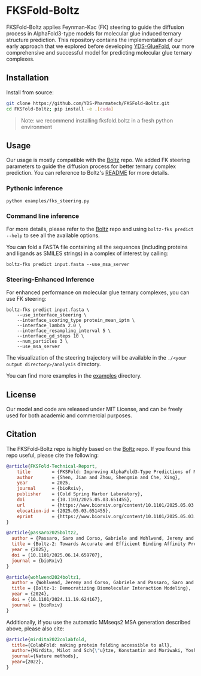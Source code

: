 # FKSFold-Boltz

FKSFold-Boltz applies Feynman-Kac (FK) steering to guide the diffusion process in AlphaFold3-type models for molecular glue induced ternary structure prediction. This repository contains the implementation of our early approach that we explored before developing [YDS-GlueFold](https://www.biorxiv.org/content/10.1101/2024.12.23.630090v3), our more comprehensive and successful model for predicting molecular glue ternary complexes.


## Installation

Install from source:

```bash
git clone https://github.com/YDS-Pharmatech/FKSFold-Boltz.git
cd FKSFold-Boltz; pip install -e .[cuda]
```

> Note: we recommend installing fksfold.boltz in a fresh python environment

## Usage

Our usage is mostly compatible with the [Boltz](https://github.com/jwohlwend/boltz) repo. We added FK steering parameters to guide the diffusion process for better ternary complex prediction. You can reference to Boltz's [README](https://github.com/jwohlwend/boltz/blob/main/README.md) for more details.

### Pythonic inference

```shell
python examples/fks_steering.py
```

### Command line inference

For more details, please refer to the [Boltz](https://github.com/jwohlwend/boltz/blob/main/README.md) repo and using `boltz-fks predict --help` to see all the available options.

You can fold a FASTA file containing all the sequences (including proteins and ligands as SMILES strings) in a complex of interest by calling:

```shell
boltz-fks predict input.fasta --use_msa_server
```

### Steering-Enhanced Inference

For enhanced performance on molecular glue ternary complexes, you can use FK steering:

```shell
boltz-fks predict input.fasta \
    --use_interface_steering \
    --interface_scoring_type protein_mean_iptm \
    --interface_lambda 2.0 \
    --interface_resampling_interval 5 \
    --interface_gd_steps 10 \
    --num_particles 3 \
    --use_msa_server
```

The visualization of the steering trajectory will be available in the `./<your output directory>/analysis` directory.

You can find more examples in the [examples](./examples) directory.


## License

Our model and code are released under MIT License, and can be freely used for both academic and commercial purposes.

## Citation

The FKSFold-Boltz repo is highly based on the [Boltz](https://github.com/jwohlwend/boltz) repo. If you found this repo useful, please cite the following:

```bibtex
@article{FKSFold-Technical-Report,
	title        = {FKSFold: Improving AlphaFold3-Type Predictions of Molecular Glue-Induced Ternary Complexes with Feynman-Kac-Steered Diffusion},
	author       = {Shen, Jian and Zhou, Shengmin and Che, Xing},
	year         = 2025,
	journal      = {bioRxiv},
	publisher    = {Cold Spring Harbor Laboratory},
	doi          = {10.1101/2025.05.03.651455},
	url          = {https://www.biorxiv.org/content/10.1101/2025.05.03.651455v1},
	elocation-id = {2025.05.03.651455},
	eprint       = {https://www.biorxiv.org/content/10.1101/2025.05.03.651455v1.full.pdf}
}

@article{passaro2025boltz2,
  author = {Passaro, Saro and Corso, Gabriele and Wohlwend, Jeremy and Reveiz, Mateo and Thaler, Stephan and Somnath, Vignesh Ram and Getz, Noah and Portnoi, Tally and Roy, Julien and Stark, Hannes and Kwabi-Addo, David and Beaini, Dominique and Jaakkola, Tommi and Barzilay, Regina},
  title = {Boltz-2: Towards Accurate and Efficient Binding Affinity Prediction},
  year = {2025},
  doi = {10.1101/2025.06.14.659707},
  journal = {bioRxiv}
}

@article{wohlwend2024boltz1,
  author = {Wohlwend, Jeremy and Corso, Gabriele and Passaro, Saro and Getz, Noah and Reveiz, Mateo and Leidal, Ken and Swiderski, Wojtek and Atkinson, Liam and Portnoi, Tally and Chinn, Itamar and Silterra, Jacob and Jaakkola, Tommi and Barzilay, Regina},
  title = {Boltz-1: Democratizing Biomolecular Interaction Modeling},
  year = {2024},
  doi = {10.1101/2024.11.19.624167},
  journal = {bioRxiv}
}
```

Additionally, if you use the automatic MMseqs2 MSA generation described above, please also cite:

```bibtex
@article{mirdita2022colabfold,
  title={ColabFold: making protein folding accessible to all},
  author={Mirdita, Milot and Sch{\"u}tze, Konstantin and Moriwaki, Yoshitaka and Heo, Lim and Ovchinnikov, Sergey and Steinegger, Martin},
  journal={Nature methods},
  year={2022},
}
```
